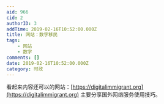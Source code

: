 ```yaml
---
aid: 966
cid: 2
authorID: 3
addTime: 2019-02-16T10:52:00.000Z
title: 网站：数字移民
tags:
    - 网站
    - 数字
comments: []
date: 2019-02-16T10:52:00.000Z
category: 时政
---
```


看起来内容还可以的网站：[https://digitalimmigrant.org](https://digitalimmigrant.org) 主要分享国外网络服务使用技巧。
